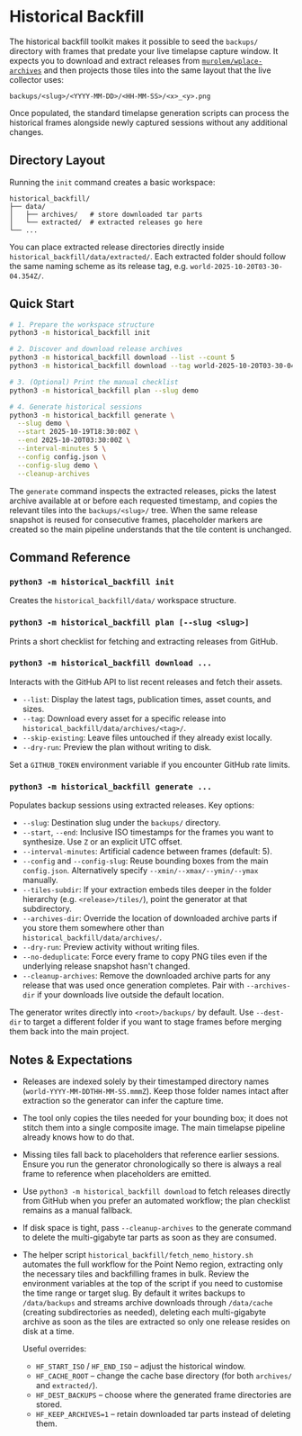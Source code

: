 # Historical Backfill

The historical backfill toolkit makes it possible to seed the `backups/`
directory with frames that predate your live timelapse capture window. It
expects you to download and extract releases from
[`murolem/wplace-archives`](https://github.com/murolem/wplace-archives) and then
projects those tiles into the same layout that the live collector uses:

```
backups/<slug>/<YYYY-MM-DD>/<HH-MM-SS>/<x>_<y>.png
```

Once populated, the standard timelapse generation scripts can process the
historical frames alongside newly captured sessions without any additional
changes.

## Directory Layout

Running the `init` command creates a basic workspace:

```
historical_backfill/
├── data/
│   ├── archives/   # store downloaded tar parts
│   └── extracted/  # extracted releases go here
└── ...
```

You can place extracted release directories directly inside
`historical_backfill/data/extracted/`. Each extracted folder should follow the
same naming scheme as its release tag, e.g.
`world-2025-10-20T03-30-04.354Z/`.

## Quick Start

```bash
# 1. Prepare the workspace structure
python3 -m historical_backfill init

# 2. Discover and download release archives
python3 -m historical_backfill download --list --count 5
python3 -m historical_backfill download --tag world-2025-10-20T03-30-04.354Z

# 3. (Optional) Print the manual checklist
python3 -m historical_backfill plan --slug demo

# 4. Generate historical sessions
python3 -m historical_backfill generate \
  --slug demo \
  --start 2025-10-19T18:30:00Z \
  --end 2025-10-20T03:30:00Z \
  --interval-minutes 5 \
  --config config.json \
  --config-slug demo \
  --cleanup-archives
```

The `generate` command inspects the extracted releases, picks the latest archive
available at or before each requested timestamp, and copies the relevant tiles
into the `backups/<slug>/` tree. When the same release snapshot is reused for
consecutive frames, placeholder markers are created so the main pipeline
understands that the tile content is unchanged.

## Command Reference

### `python3 -m historical_backfill init`
Creates the `historical_backfill/data/` workspace structure.

### `python3 -m historical_backfill plan [--slug <slug>]`
Prints a short checklist for fetching and extracting releases from GitHub.

### `python3 -m historical_backfill download ...`
Interacts with the GitHub API to list recent releases and fetch their assets.

- `--list`: Display the latest tags, publication times, asset counts, and sizes.
- `--tag`: Download every asset for a specific release into
  `historical_backfill/data/archives/<tag>/`.
- `--skip-existing`: Leave files untouched if they already exist locally.
- `--dry-run`: Preview the plan without writing to disk.

Set a `GITHUB_TOKEN` environment variable if you encounter GitHub rate limits.

### `python3 -m historical_backfill generate ...`
Populates backup sessions using extracted releases. Key options:

- `--slug`: Destination slug under the `backups/` directory.
- `--start`, `--end`: Inclusive ISO timestamps for the frames you want to
  synthesize. Use `Z` or an explicit UTC offset.
- `--interval-minutes`: Artificial cadence between frames (default: 5).
- `--config` and `--config-slug`: Reuse bounding boxes from the main
  `config.json`. Alternatively specify `--xmin/--xmax/--ymin/--ymax` manually.
- `--tiles-subdir`: If your extraction embeds tiles deeper in the folder
  hierarchy (e.g. `<release>/tiles/`), point the generator at that subdirectory.
- `--archives-dir`: Override the location of downloaded archive parts if you
  store them somewhere other than `historical_backfill/data/archives/`.
- `--dry-run`: Preview activity without writing files.
- `--no-deduplicate`: Force every frame to copy PNG tiles even if the
  underlying release snapshot hasn't changed.
- `--cleanup-archives`: Remove the downloaded archive parts for any release
  that was used once generation completes. Pair with `--archives-dir` if your
  downloads live outside the default location.

The generator writes directly into `<root>/backups/` by default. Use
`--dest-dir` to target a different folder if you want to stage frames before
merging them back into the main project.

## Notes & Expectations

- Releases are indexed solely by their timestamped directory names
  (`world-YYYY-MM-DDTHH-MM-SS.mmmZ`). Keep those folder names intact after
  extraction so the generator can infer the capture time.
- The tool only copies the tiles needed for your bounding box; it does not
  stitch them into a single composite image. The main timelapse pipeline already
  knows how to do that.
- Missing tiles fall back to placeholders that reference earlier sessions.
  Ensure you run the generator chronologically so there is always a real frame
  to reference when placeholders are emitted.
- Use `python3 -m historical_backfill download` to fetch releases directly from
  GitHub when you prefer an automated workflow; the plan checklist remains as a
  manual fallback.
- If disk space is tight, pass `--cleanup-archives` to the generate command to
  delete the multi-gigabyte tar parts as soon as they are consumed.
- The helper script `historical_backfill/fetch_nemo_history.sh` automates the
  full workflow for the Point Nemo region, extracting only the necessary tiles
  and backfilling frames in bulk. Review the environment variables at the top of
  the script if you need to customise the time range or target slug. By default
  it writes backups to `/data/backups` and streams archive downloads through
  `/data/cache` (creating subdirectories as needed), deleting each multi-gigabyte
  archive as soon as the tiles are extracted so only one release resides on disk
  at a time.

  Useful overrides:
  - `HF_START_ISO` / `HF_END_ISO` – adjust the historical window.
  - `HF_CACHE_ROOT` – change the cache base directory (for both `archives/` and
    `extracted/`).
  - `HF_DEST_BACKUPS` – choose where the generated frame directories are stored.
  - `HF_KEEP_ARCHIVES=1` – retain downloaded tar parts instead of deleting them.
